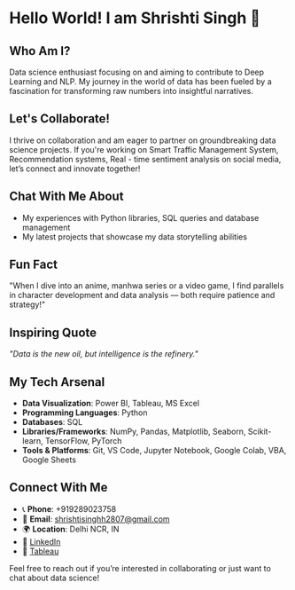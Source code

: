 # Hello World! I am Shrishti Singh 🌟  

## Who Am I?  
Data science enthusiast focusing on and aiming to contribute to Deep Learning and NLP.
My journey in the world of data has been fueled by a fascination for transforming raw numbers into insightful narratives.

## Let's Collaborate!  
I thrive on collaboration and am eager to partner on groundbreaking data science projects. If you're working on Smart Traffic Management System, Recommendation systems, Real - time sentiment analysis on social media, let’s connect and innovate together!  

## Chat With Me About  
- My experiences with Python libraries, SQL queries and database management 
- My latest projects that showcase my data storytelling abilities 

## Fun Fact  
"When I dive into an anime, manhwa series or a video game, I find parallels in character development and data analysis — both require patience and strategy!"

## Inspiring Quote  
*"Data is the new oil, but intelligence is the refinery."*


## My Tech Arsenal  
- **Data Visualization**: Power BI, Tableau, MS Excel  
- **Programming Languages**: Python  
- **Databases**: SQL  
- **Libraries/Frameworks**: NumPy, Pandas, Matplotlib, Seaborn, Scikit-learn, TensorFlow, PyTorch  
- **Tools & Platforms**: Git, VS Code, Jupyter Notebook, Google Colab, VBA, Google Sheets  

  

## Connect With Me  
- 📞 **Phone**: +919289023758  
- 📧 **Email**: shrishtisinghh2807@gmail.com  
- 🌍 **Location**: Delhi NCR, IN  
- 🔗 [LinkedIn](www.linkedin.com/in/shrishti-singh2807) 
- 🔗 [Tableau](https://public.tableau.com/app/profile/shrishti.singh1034/vizzes)  


Feel free to reach out if you’re interested in collaborating or just want to chat about data science!  
